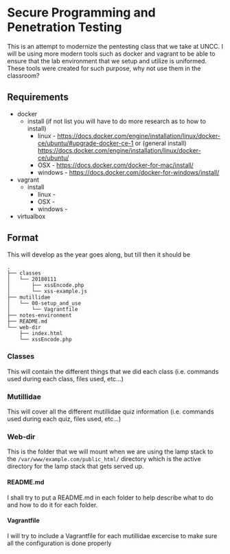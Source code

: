 # Secure Programming and Penetration Testing

This is an attempt to modernize the pentesting class that we take at UNCC. I will be using more modern tools such as docker and vagrant to be able to ensure that the lab environment that we setup and utilize is uniformed. These tools were created for such purpose, why not use them in the classroom?

## Requirements
* docker
    * install (if not list you will have to do more research as to how to install)
        * linux - https://docs.docker.com/engine/installation/linux/docker-ce/ubuntu/#upgrade-docker-ce-1 or (general install) https://docs.docker.com/engine/installation/linux/docker-ce/ubuntu/
        * OSX - https://docs.docker.com/docker-for-mac/install/
        * windows - https://docs.docker.com/docker-for-windows/install/
* vagrant
    * install
        * linux - 
        * OSX - 
        * windows - 
* virtualbox

## Format

This will develop as the year goes along, but till then it should be

```
.
├── classes
│   └── 20180111
│       ├── xssEncode.php
│       └── xss-example.js
├── mutillidae
│   └── 00-setup_and_use
│       └── Vagrantfile
├── notes-environment
├── README.md
└── web-dir
    ├── index.html
    └── xssEncode.php
```

### Classes

This will contain the different things that we did each class (i.e. commands used during each class, files used, etc...)

### Mutillidae

This will cover all the different mutillidae quiz information (i.e. commands used during each quiz, files used, etc...)

### Web-dir

This is the folder that we will mount when we are using the lamp stack to the `/var/www/example.com/public_html/` directory which is the active directory for the lamp stack that gets served up.

#### README.md
I shall try to put a README.md in each folder to help describe what to do and how to do it for each folder.

#### Vagrantfile
I will try to include a Vagrantfile for each mutillidae excercise to make sure all the configuration is done properly
